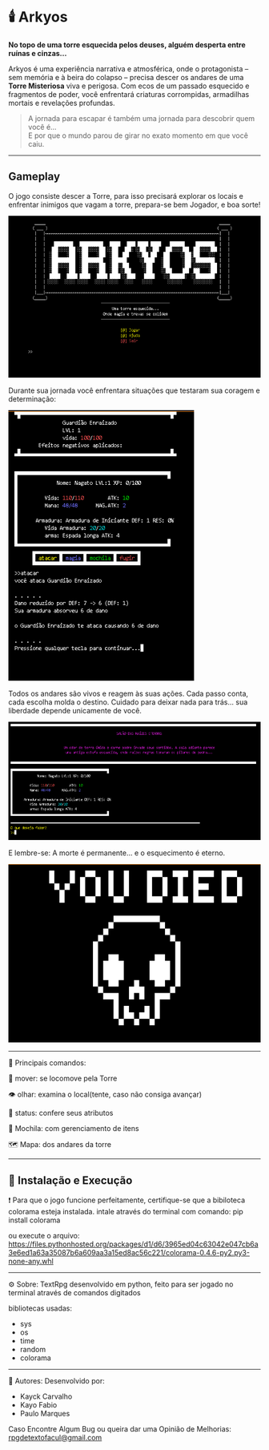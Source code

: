 # 🕯️ Arkyos

**No topo de uma torre esquecida pelos deuses, alguém desperta entre ruínas e cinzas...**

Arkyos é uma experiência narrativa e atmosférica, onde o protagonista – sem memória e à beira do colapso – precisa descer os andares de uma **Torre Misteriosa** viva e perigosa. Com ecos de um passado esquecido e fragmentos de poder, você enfrentará criaturas corrompidas, armadilhas mortais e revelações profundas.

> A jornada para escapar é também uma jornada para descobrir quem você é...  
> E por que o mundo parou de girar no exato momento em que você caiu.

---
## Gameplay

O jogo consiste descer a Torre, para isso precisará explorar os locais e enfrentar inimigos que vagam a torre, prepara-se bem Jogador, e boa sorte!

![Menu de jogo](imgs/imagem-1.png)

Durante sua jornada você enfrentara situações que testaram sua coragem e determinação:

![Combate](imgs/imagem-5.png)

Todos os andares são vivos e reagem às suas ações. Cada passo conta, cada escolha molda o destino.
Cuidado para deixar nada para trás... sua liberdade depende unicamente de você.

![Sala](imgs/imagem-3.png)

E lembre-se: A morte é permanente... e o esquecimento é eterno.

![Game Over](imgs/imagem-6.png)

---

🧩 Principais comandos:

🏃 mover: se locomove pela Torre

👁️ olhar: examina o local(tente, caso não consiga avançar)

📜 status: confere seus atributos

🎒 Mochila: com gerenciamento de itens

🗺️ Mapa: dos andares da torre

---
## 🚀 Instalação e Execução

❗ Para que o jogo funcione perfeitamente, certifique-se que a bibiloteca colorama esteja instalada.
intale através do terminal com comando:
pip install colorama

ou execute o arquivo:
https://files.pythonhosted.org/packages/d1/d6/3965ed04c63042e047cb6a3e6ed1a63a35087b6a609aa3a15ed8ac56c221/colorama-0.4.6-py2.py3-none-any.whl

---
⚙️ Sobre:
TextRpg desenvolvido em python, feito para ser jogado no terminal através de comandos digitados

bibliotecas usadas:
   - sys
   - os
   - time
   - random
   - colorama

---
🙋 Autores:
Desenvolvido por: 
   - Kayck Carvalho
   - Kayo Fabio
   - Paulo Marques

Caso Encontre Algum Bug ou queira dar uma Opinião de Melhorias: rpgdetextofacul@gmail.com

